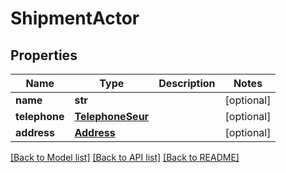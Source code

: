 # ShipmentActor

## Properties
Name | Type | Description | Notes
------------ | ------------- | ------------- | -------------
**name** | **str** |  | [optional] 
**telephone** | [**TelephoneSeur**](TelephoneSeur.md) |  | [optional] 
**address** | [**Address**](Address.md) |  | [optional] 

[[Back to Model list]](../README.md#documentation-for-models) [[Back to API list]](../README.md#documentation-for-api-endpoints) [[Back to README]](../README.md)


